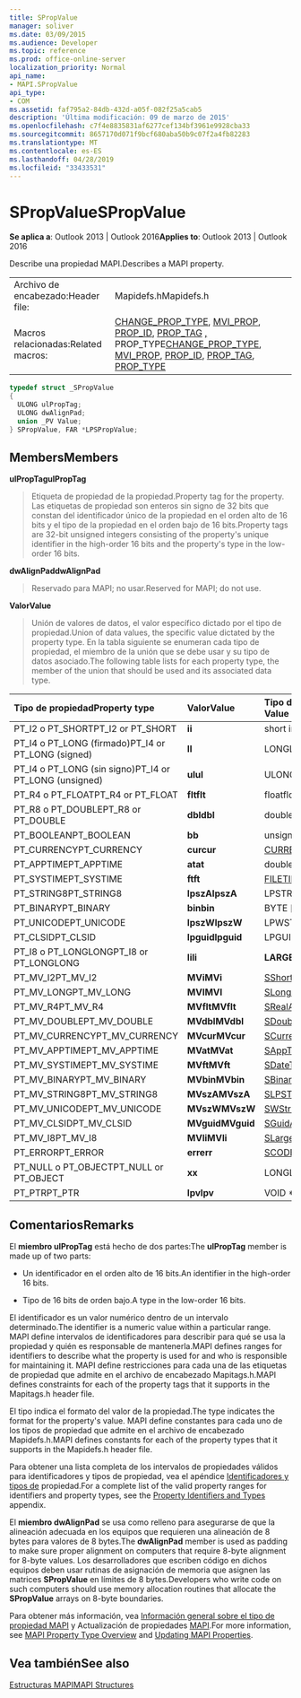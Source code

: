 ```yaml
---
title: SPropValue
manager: soliver
ms.date: 03/09/2015
ms.audience: Developer
ms.topic: reference
ms.prod: office-online-server
localization_priority: Normal
api_name:
- MAPI.SPropValue
api_type:
- COM
ms.assetid: faf795a2-84db-432d-a05f-082f25a5cab5
description: 'Última modificación: 09 de marzo de 2015'
ms.openlocfilehash: c7f4e8835831af6277cef134bf3961e9928cba33
ms.sourcegitcommit: 8657170d071f9bcf680aba50b9c07f2a4fb82283
ms.translationtype: MT
ms.contentlocale: es-ES
ms.lasthandoff: 04/28/2019
ms.locfileid: "33433531"
---
```

# <a name="spropvalue"></a><span data-ttu-id="e549f-103">SPropValue</span><span class="sxs-lookup"><span data-stu-id="e549f-103">SPropValue</span></span>

  
  
<span data-ttu-id="e549f-104">**Se aplica a**: Outlook 2013 | Outlook 2016</span><span class="sxs-lookup"><span data-stu-id="e549f-104">**Applies to**: Outlook 2013 | Outlook 2016</span></span> 
  
<span data-ttu-id="e549f-105">Describe una propiedad MAPI.</span><span class="sxs-lookup"><span data-stu-id="e549f-105">Describes a MAPI property.</span></span>
  
|||
|:-----|:-----|
|<span data-ttu-id="e549f-106">Archivo de encabezado:</span><span class="sxs-lookup"><span data-stu-id="e549f-106">Header file:</span></span>  <br/> |<span data-ttu-id="e549f-107">Mapidefs.h</span><span class="sxs-lookup"><span data-stu-id="e549f-107">Mapidefs.h</span></span>  <br/> |
|<span data-ttu-id="e549f-108">Macros relacionadas:</span><span class="sxs-lookup"><span data-stu-id="e549f-108">Related macros:</span></span>  <br/> |<span data-ttu-id="e549f-109">[CHANGE_PROP_TYPE](change_prop_type.md), [MVI_PROP](mvi_prop.md), [PROP_ID](prop_id.md), [PROP_TAG](prop_tag.md) [,](prop_type.md) PROP_TYPE</span><span class="sxs-lookup"><span data-stu-id="e549f-109">[CHANGE_PROP_TYPE](change_prop_type.md), [MVI_PROP](mvi_prop.md), [PROP_ID](prop_id.md), [PROP_TAG](prop_tag.md), [PROP_TYPE](prop_type.md)</span></span> <br/> |
   
```cpp
typedef struct _SPropValue
{
  ULONG ulPropTag;
  ULONG dwAlignPad;
  union _PV Value;
} SPropValue, FAR *LPSPropValue;

```

## <a name="members"></a><span data-ttu-id="e549f-110">Members</span><span class="sxs-lookup"><span data-stu-id="e549f-110">Members</span></span>

 <span data-ttu-id="e549f-111">**ulPropTag**</span><span class="sxs-lookup"><span data-stu-id="e549f-111">**ulPropTag**</span></span>
  
> <span data-ttu-id="e549f-112">Etiqueta de propiedad de la propiedad.</span><span class="sxs-lookup"><span data-stu-id="e549f-112">Property tag for the property.</span></span> <span data-ttu-id="e549f-113">Las etiquetas de propiedad son enteros sin signo de 32 bits que constan del identificador único de la propiedad en el orden alto de 16 bits y el tipo de la propiedad en el orden bajo de 16 bits.</span><span class="sxs-lookup"><span data-stu-id="e549f-113">Property tags are 32-bit unsigned integers consisting of the property's unique identifier in the high-order 16 bits and the property's type in the low-order 16 bits.</span></span>
    
 <span data-ttu-id="e549f-114">**dwAlignPad**</span><span class="sxs-lookup"><span data-stu-id="e549f-114">**dwAlignPad**</span></span>
  
> <span data-ttu-id="e549f-115">Reservado para MAPI; no usar.</span><span class="sxs-lookup"><span data-stu-id="e549f-115">Reserved for MAPI; do not use.</span></span> 
    
 <span data-ttu-id="e549f-116">**Valor**</span><span class="sxs-lookup"><span data-stu-id="e549f-116">**Value**</span></span>
  
> <span data-ttu-id="e549f-117">Unión de valores de datos, el valor específico dictado por el tipo de propiedad.</span><span class="sxs-lookup"><span data-stu-id="e549f-117">Union of data values, the specific value dictated by the property type.</span></span> <span data-ttu-id="e549f-118">En la tabla siguiente se enumeran cada tipo de propiedad, el miembro de la unión que se debe usar y su tipo de datos asociado.</span><span class="sxs-lookup"><span data-stu-id="e549f-118">The following table lists for each property type, the member of the union that should be used and its associated data type.</span></span>
    
|<span data-ttu-id="e549f-119">**Tipo de propiedad**</span><span class="sxs-lookup"><span data-stu-id="e549f-119">**Property type**</span></span>|<span data-ttu-id="e549f-120">**Valor**</span><span class="sxs-lookup"><span data-stu-id="e549f-120">**Value**</span></span>|<span data-ttu-id="e549f-121">**Tipo de datos Value**</span><span class="sxs-lookup"><span data-stu-id="e549f-121">**Data type of Value**</span></span>|
|:-----|:-----|:-----|
|<span data-ttu-id="e549f-122">PT_I2 o PT_SHORT</span><span class="sxs-lookup"><span data-stu-id="e549f-122">PT_I2 or PT_SHORT</span></span>  <br/> |<span data-ttu-id="e549f-123">**i**</span><span class="sxs-lookup"><span data-stu-id="e549f-123">**i**</span></span> <br/> |<span data-ttu-id="e549f-124">short int</span><span class="sxs-lookup"><span data-stu-id="e549f-124">short int</span></span>  <br/> |
|<span data-ttu-id="e549f-125">PT_I4 o PT_LONG (firmado)</span><span class="sxs-lookup"><span data-stu-id="e549f-125">PT_I4 or PT_LONG (signed)</span></span>  <br/> |<span data-ttu-id="e549f-126">**l**</span><span class="sxs-lookup"><span data-stu-id="e549f-126">**l**</span></span> <br/> |<span data-ttu-id="e549f-127">LONG</span><span class="sxs-lookup"><span data-stu-id="e549f-127">LONG</span></span>  <br/> |
|<span data-ttu-id="e549f-128">PT_I4 o PT_LONG (sin signo)</span><span class="sxs-lookup"><span data-stu-id="e549f-128">PT_I4 or PT_LONG (unsigned)</span></span>  <br/> |<span data-ttu-id="e549f-129">**ul**</span><span class="sxs-lookup"><span data-stu-id="e549f-129">**ul**</span></span> <br/> |<span data-ttu-id="e549f-130">ULONG</span><span class="sxs-lookup"><span data-stu-id="e549f-130">ULONG</span></span>  <br/> |
|<span data-ttu-id="e549f-131">PT_R4 o PT_FLOAT</span><span class="sxs-lookup"><span data-stu-id="e549f-131">PT_R4 or PT_FLOAT</span></span>  <br/> |<span data-ttu-id="e549f-132">**flt**</span><span class="sxs-lookup"><span data-stu-id="e549f-132">**flt**</span></span> <br/> |<span data-ttu-id="e549f-133">float</span><span class="sxs-lookup"><span data-stu-id="e549f-133">float</span></span>  <br/> |
|<span data-ttu-id="e549f-134">PT_R8 o PT_DOUBLE</span><span class="sxs-lookup"><span data-stu-id="e549f-134">PT_R8 or PT_DOUBLE</span></span>  <br/> |<span data-ttu-id="e549f-135">**dbl**</span><span class="sxs-lookup"><span data-stu-id="e549f-135">**dbl**</span></span> <br/> |<span data-ttu-id="e549f-136">double</span><span class="sxs-lookup"><span data-stu-id="e549f-136">double</span></span>  <br/> |
|<span data-ttu-id="e549f-137">PT_BOOLEAN</span><span class="sxs-lookup"><span data-stu-id="e549f-137">PT_BOOLEAN</span></span>  <br/> |<span data-ttu-id="e549f-138">**b**</span><span class="sxs-lookup"><span data-stu-id="e549f-138">**b**</span></span> <br/> |<span data-ttu-id="e549f-139">unsigned short int</span><span class="sxs-lookup"><span data-stu-id="e549f-139">unsigned short int</span></span>  <br/> |
|<span data-ttu-id="e549f-140">PT_CURRENCY</span><span class="sxs-lookup"><span data-stu-id="e549f-140">PT_CURRENCY</span></span>  <br/> |<span data-ttu-id="e549f-141">**cur**</span><span class="sxs-lookup"><span data-stu-id="e549f-141">**cur**</span></span> <br/> |[<span data-ttu-id="e549f-142">CURRENCY</span><span class="sxs-lookup"><span data-stu-id="e549f-142">CURRENCY</span></span>](currency.md) <br/> |
|<span data-ttu-id="e549f-143">PT_APPTIME</span><span class="sxs-lookup"><span data-stu-id="e549f-143">PT_APPTIME</span></span>  <br/> |<span data-ttu-id="e549f-144">**at**</span><span class="sxs-lookup"><span data-stu-id="e549f-144">**at**</span></span> <br/> |<span data-ttu-id="e549f-145">double</span><span class="sxs-lookup"><span data-stu-id="e549f-145">double</span></span>  <br/> |
|<span data-ttu-id="e549f-146">PT_SYSTIME</span><span class="sxs-lookup"><span data-stu-id="e549f-146">PT_SYSTIME</span></span>  <br/> |<span data-ttu-id="e549f-147">**ft**</span><span class="sxs-lookup"><span data-stu-id="e549f-147">**ft**</span></span> <br/> |[<span data-ttu-id="e549f-148">FILETIME</span><span class="sxs-lookup"><span data-stu-id="e549f-148">FILETIME</span></span>](filetime.md) <br/> |
|<span data-ttu-id="e549f-149">PT_STRING8</span><span class="sxs-lookup"><span data-stu-id="e549f-149">PT_STRING8</span></span>  <br/> |<span data-ttu-id="e549f-150">**lpszA**</span><span class="sxs-lookup"><span data-stu-id="e549f-150">**lpszA**</span></span> <br/> |<span data-ttu-id="e549f-151">LPSTR</span><span class="sxs-lookup"><span data-stu-id="e549f-151">LPSTR</span></span>  <br/> |
|<span data-ttu-id="e549f-152">PT_BINARY</span><span class="sxs-lookup"><span data-stu-id="e549f-152">PT_BINARY</span></span>  <br/> |<span data-ttu-id="e549f-153">**bin**</span><span class="sxs-lookup"><span data-stu-id="e549f-153">**bin**</span></span> <br/> |<span data-ttu-id="e549f-154">BYTE [matriz]</span><span class="sxs-lookup"><span data-stu-id="e549f-154">BYTE [array]</span></span>  <br/> |
|<span data-ttu-id="e549f-155">PT_UNICODE</span><span class="sxs-lookup"><span data-stu-id="e549f-155">PT_UNICODE</span></span>  <br/> |<span data-ttu-id="e549f-156">**lpszW**</span><span class="sxs-lookup"><span data-stu-id="e549f-156">**lpszW**</span></span> <br/> |<span data-ttu-id="e549f-157">LPWSTR</span><span class="sxs-lookup"><span data-stu-id="e549f-157">LPWSTR</span></span>  <br/> |
|<span data-ttu-id="e549f-158">PT_CLSID</span><span class="sxs-lookup"><span data-stu-id="e549f-158">PT_CLSID</span></span>  <br/> |<span data-ttu-id="e549f-159">**lpguid**</span><span class="sxs-lookup"><span data-stu-id="e549f-159">**lpguid**</span></span> <br/> |<span data-ttu-id="e549f-160">LPGUID</span><span class="sxs-lookup"><span data-stu-id="e549f-160">LPGUID</span></span>  <br/> |
|<span data-ttu-id="e549f-161">PT_I8 o PT_LONGLONG</span><span class="sxs-lookup"><span data-stu-id="e549f-161">PT_I8 or PT_LONGLONG</span></span>  <br/> |<span data-ttu-id="e549f-162">**li**</span><span class="sxs-lookup"><span data-stu-id="e549f-162">**li**</span></span> <br/> |<span data-ttu-id="e549f-163">**LARGE_INTEGER**</span><span class="sxs-lookup"><span data-stu-id="e549f-163">**LARGE_INTEGER**</span></span> <br/> |
|<span data-ttu-id="e549f-164">PT_MV_I2</span><span class="sxs-lookup"><span data-stu-id="e549f-164">PT_MV_I2</span></span>  <br/> |<span data-ttu-id="e549f-165">**MVi**</span><span class="sxs-lookup"><span data-stu-id="e549f-165">**MVi**</span></span> <br/> |[<span data-ttu-id="e549f-166">SShortArray</span><span class="sxs-lookup"><span data-stu-id="e549f-166">SShortArray</span></span>](sshortarray.md) <br/> |
|<span data-ttu-id="e549f-167">PT_MV_LONG</span><span class="sxs-lookup"><span data-stu-id="e549f-167">PT_MV_LONG</span></span>  <br/> |<span data-ttu-id="e549f-168">**MVI**</span><span class="sxs-lookup"><span data-stu-id="e549f-168">**MVI**</span></span> <br/> |[<span data-ttu-id="e549f-169">SLongArray</span><span class="sxs-lookup"><span data-stu-id="e549f-169">SLongArray</span></span>](slongarray.md) <br/> |
|<span data-ttu-id="e549f-170">PT_MV_R4</span><span class="sxs-lookup"><span data-stu-id="e549f-170">PT_MV_R4</span></span>  <br/> |<span data-ttu-id="e549f-171">**MVflt**</span><span class="sxs-lookup"><span data-stu-id="e549f-171">**MVflt**</span></span> <br/> |[<span data-ttu-id="e549f-172">SRealArray</span><span class="sxs-lookup"><span data-stu-id="e549f-172">SRealArray</span></span>](srealarray.md) <br/> |
|<span data-ttu-id="e549f-173">PT_MV_DOUBLE</span><span class="sxs-lookup"><span data-stu-id="e549f-173">PT_MV_DOUBLE</span></span>  <br/> |<span data-ttu-id="e549f-174">**MVdbl**</span><span class="sxs-lookup"><span data-stu-id="e549f-174">**MVdbl**</span></span> <br/> |[<span data-ttu-id="e549f-175">SDoubleArray</span><span class="sxs-lookup"><span data-stu-id="e549f-175">SDoubleArray</span></span>](sdoublearray.md) <br/> |
|<span data-ttu-id="e549f-176">PT_MV_CURRENCY</span><span class="sxs-lookup"><span data-stu-id="e549f-176">PT_MV_CURRENCY</span></span>  <br/> |<span data-ttu-id="e549f-177">**MVcur**</span><span class="sxs-lookup"><span data-stu-id="e549f-177">**MVcur**</span></span> <br/> |[<span data-ttu-id="e549f-178">SCurrencyArray</span><span class="sxs-lookup"><span data-stu-id="e549f-178">SCurrencyArray</span></span>](scurrencyarray.md) <br/> |
|<span data-ttu-id="e549f-179">PT_MV_APPTIME</span><span class="sxs-lookup"><span data-stu-id="e549f-179">PT_MV_APPTIME</span></span>  <br/> |<span data-ttu-id="e549f-180">**MVat**</span><span class="sxs-lookup"><span data-stu-id="e549f-180">**MVat**</span></span> <br/> |[<span data-ttu-id="e549f-181">SAppTimeArray</span><span class="sxs-lookup"><span data-stu-id="e549f-181">SAppTimeArray</span></span>](sapptimearray.md) <br/> |
|<span data-ttu-id="e549f-182">PT_MV_SYSTIME</span><span class="sxs-lookup"><span data-stu-id="e549f-182">PT_MV_SYSTIME</span></span>  <br/> |<span data-ttu-id="e549f-183">**MVft**</span><span class="sxs-lookup"><span data-stu-id="e549f-183">**MVft**</span></span> <br/> |[<span data-ttu-id="e549f-184">SDateTimeArray</span><span class="sxs-lookup"><span data-stu-id="e549f-184">SDateTimeArray</span></span>](sdatetimearray.md) <br/> |
|<span data-ttu-id="e549f-185">PT_MV_BINARY</span><span class="sxs-lookup"><span data-stu-id="e549f-185">PT_MV_BINARY</span></span>  <br/> |<span data-ttu-id="e549f-186">**MVbin**</span><span class="sxs-lookup"><span data-stu-id="e549f-186">**MVbin**</span></span> <br/> |[<span data-ttu-id="e549f-187">SBinaryArray</span><span class="sxs-lookup"><span data-stu-id="e549f-187">SBinaryArray</span></span>](sbinaryarray.md) <br/> |
|<span data-ttu-id="e549f-188">PT_MV_STRING8</span><span class="sxs-lookup"><span data-stu-id="e549f-188">PT_MV_STRING8</span></span>  <br/> |<span data-ttu-id="e549f-189">**MVszA**</span><span class="sxs-lookup"><span data-stu-id="e549f-189">**MVszA**</span></span> <br/> |[<span data-ttu-id="e549f-190">SLPSTRArray</span><span class="sxs-lookup"><span data-stu-id="e549f-190">SLPSTRArray</span></span>](slpstrarray.md) <br/> |
|<span data-ttu-id="e549f-191">PT_MV_UNICODE</span><span class="sxs-lookup"><span data-stu-id="e549f-191">PT_MV_UNICODE</span></span>  <br/> |<span data-ttu-id="e549f-192">**MVszW**</span><span class="sxs-lookup"><span data-stu-id="e549f-192">**MVszW**</span></span> <br/> |[<span data-ttu-id="e549f-193">SWStringArray</span><span class="sxs-lookup"><span data-stu-id="e549f-193">SWStringArray</span></span>](swstringarray.md) <br/> |
|<span data-ttu-id="e549f-194">PT_MV_CLSID</span><span class="sxs-lookup"><span data-stu-id="e549f-194">PT_MV_CLSID</span></span>  <br/> |<span data-ttu-id="e549f-195">**MVguid**</span><span class="sxs-lookup"><span data-stu-id="e549f-195">**MVguid**</span></span> <br/> |[<span data-ttu-id="e549f-196">SGuidArray</span><span class="sxs-lookup"><span data-stu-id="e549f-196">SGuidArray</span></span>](sguidarray.md) <br/> |
|<span data-ttu-id="e549f-197">PT_MV_I8</span><span class="sxs-lookup"><span data-stu-id="e549f-197">PT_MV_I8</span></span>  <br/> |<span data-ttu-id="e549f-198">**MVli**</span><span class="sxs-lookup"><span data-stu-id="e549f-198">**MVli**</span></span> <br/> |[<span data-ttu-id="e549f-199">SLargeIntegerArray</span><span class="sxs-lookup"><span data-stu-id="e549f-199">SLargeIntegerArray</span></span>](slargeintegerarray.md) <br/> |
|<span data-ttu-id="e549f-200">PT_ERROR</span><span class="sxs-lookup"><span data-stu-id="e549f-200">PT_ERROR</span></span>  <br/> |<span data-ttu-id="e549f-201">**err**</span><span class="sxs-lookup"><span data-stu-id="e549f-201">**err**</span></span> <br/> |[<span data-ttu-id="e549f-202">SCODE</span><span class="sxs-lookup"><span data-stu-id="e549f-202">SCODE</span></span>](scode.md) <br/> |
|<span data-ttu-id="e549f-203">PT_NULL o PT_OBJECT</span><span class="sxs-lookup"><span data-stu-id="e549f-203">PT_NULL or PT_OBJECT</span></span>  <br/> |<span data-ttu-id="e549f-204">**x**</span><span class="sxs-lookup"><span data-stu-id="e549f-204">**x**</span></span> <br/> |<span data-ttu-id="e549f-205">LONG</span><span class="sxs-lookup"><span data-stu-id="e549f-205">LONG</span></span>  <br/> |
|<span data-ttu-id="e549f-206">PT_PTR</span><span class="sxs-lookup"><span data-stu-id="e549f-206">PT_PTR</span></span>  <br/> |<span data-ttu-id="e549f-207">**lpv**</span><span class="sxs-lookup"><span data-stu-id="e549f-207">**lpv**</span></span> <br/> |<span data-ttu-id="e549f-208">VOID \*</span><span class="sxs-lookup"><span data-stu-id="e549f-208">VOID \*</span></span>  <br/> |
   
## <a name="remarks"></a><span data-ttu-id="e549f-209">Comentarios</span><span class="sxs-lookup"><span data-stu-id="e549f-209">Remarks</span></span>

<span data-ttu-id="e549f-210">El **miembro ulPropTag** está hecho de dos partes:</span><span class="sxs-lookup"><span data-stu-id="e549f-210">The **ulPropTag** member is made up of two parts:</span></span> 
  
- <span data-ttu-id="e549f-211">Un identificador en el orden alto de 16 bits.</span><span class="sxs-lookup"><span data-stu-id="e549f-211">An identifier in the high-order 16 bits.</span></span>
    
- <span data-ttu-id="e549f-212">Tipo de 16 bits de orden bajo.</span><span class="sxs-lookup"><span data-stu-id="e549f-212">A type in the low-order 16 bits.</span></span>
    
<span data-ttu-id="e549f-213">El identificador es un valor numérico dentro de un intervalo determinado.</span><span class="sxs-lookup"><span data-stu-id="e549f-213">The identifier is a numeric value within a particular range.</span></span> <span data-ttu-id="e549f-214">MAPI define intervalos de identificadores para describir para qué se usa la propiedad y quién es responsable de mantenerla.</span><span class="sxs-lookup"><span data-stu-id="e549f-214">MAPI defines ranges for identifiers to describe what the property is used for and who is responsible for maintaining it.</span></span> <span data-ttu-id="e549f-215">MAPI define restricciones para cada una de las etiquetas de propiedad que admite en el archivo de encabezado Mapitags.h.</span><span class="sxs-lookup"><span data-stu-id="e549f-215">MAPI defines constraints for each of the property tags that it supports in the Mapitags.h header file.</span></span>
  
<span data-ttu-id="e549f-216">El tipo indica el formato del valor de la propiedad.</span><span class="sxs-lookup"><span data-stu-id="e549f-216">The type indicates the format for the property's value.</span></span> <span data-ttu-id="e549f-217">MAPI define constantes para cada uno de los tipos de propiedad que admite en el archivo de encabezado Mapidefs.h.</span><span class="sxs-lookup"><span data-stu-id="e549f-217">MAPI defines constants for each of the property types that it supports in the Mapidefs.h header file.</span></span> 
  
<span data-ttu-id="e549f-218">Para obtener una lista completa de los intervalos de propiedades válidos para identificadores y tipos de propiedad, vea el apéndice [Identificadores y tipos de](property-identifiers-and-types.md) propiedad.</span><span class="sxs-lookup"><span data-stu-id="e549f-218">For a complete list of the valid property ranges for identifiers and property types, see the [Property Identifiers and Types](property-identifiers-and-types.md) appendix.</span></span> 
  
<span data-ttu-id="e549f-219">El **miembro dwAlignPad** se usa como relleno para asegurarse de que la alineación adecuada en los equipos que requieren una alineación de 8 bytes para valores de 8 bytes.</span><span class="sxs-lookup"><span data-stu-id="e549f-219">The **dwAlignPad** member is used as padding to make sure proper alignment on computers that require 8-byte alignment for 8-byte values.</span></span> <span data-ttu-id="e549f-220">Los desarrolladores que escriben código en dichos equipos deben usar rutinas de asignación de memoria que asignen las matrices **SPropValue** en límites de 8 bytes.</span><span class="sxs-lookup"><span data-stu-id="e549f-220">Developers who write code on such computers should use memory allocation routines that allocate the **SPropValue** arrays on 8-byte boundaries.</span></span> 
  
<span data-ttu-id="e549f-221">Para obtener más información, vea [Información general sobre el tipo de propiedad MAPI](mapi-property-type-overview.md) y Actualización de propiedades [MAPI](updating-mapi-properties.md).</span><span class="sxs-lookup"><span data-stu-id="e549f-221">For more information, see [MAPI Property Type Overview](mapi-property-type-overview.md) and [Updating MAPI Properties](updating-mapi-properties.md).</span></span> 
  
## <a name="see-also"></a><span data-ttu-id="e549f-222">Vea también</span><span class="sxs-lookup"><span data-stu-id="e549f-222">See also</span></span>



[<span data-ttu-id="e549f-223">Estructuras MAPI</span><span class="sxs-lookup"><span data-stu-id="e549f-223">MAPI Structures</span></span>](mapi-structures.md)

